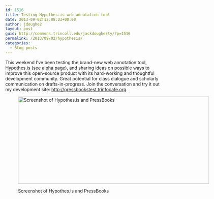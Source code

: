 ```yaml
---
id: 1516
title: Testing Hypothes.is web annotation tool
date: 2013-09-02T12:08:23+00:00
author: jdoughe2
layout: post
guid: http://commons.trincoll.edu/jackdougherty/?p=1516
permalink: /2013/09/02/hypothesis/
categories:
  - Blog posts
---
```

This weekend I&#8217;ve been testing the brand-new web annotation tool, <a href="https://hypothes.is/alpha/" target="_blank">Hypothes.is (see alpha page)</a>, and sharing ideas on possible ways to improve this open-source product with its hard-working and thoughtful development community. Great potential for class dialogue and scholarly communication on drafts-in-progress. Join the conversation and try it out my development site: <a href="http://pressbookstest.trinfocafe.org" target="_blank">http://pressbookstest.trinfocafe.org</a>.<figure id="attachment_1517" style="width: 601px" class="wp-caption aligncenter">

[<img class="size-full wp-image-1517" alt="Screenshot of Hypothes.is and PressBooks" src="http://localhost/wordpress/wp-content/uploads/2013/09/Hypothesis-PressBooks.png" width="601" height="274" srcset="http://localhost/wordpress/wp-content/uploads/2013/09/Hypothesis-PressBooks.png 601w, http://localhost/wordpress/wp-content/uploads/2013/09/Hypothesis-PressBooks-300x137.png 300w" sizes="(max-width: 601px) 100vw, 601px" />](http://localhost/wordpress/wp-content/uploads/2013/09/Hypothesis-PressBooks.png)<figcaption class="wp-caption-text">Screenshot of Hypothes.is and PressBooks</figcaption></figure>